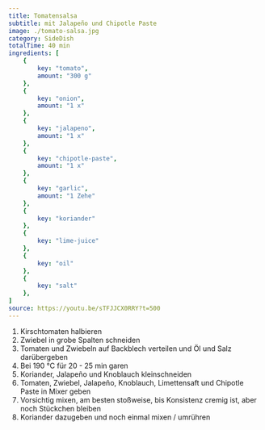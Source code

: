 ```yaml
---
title: Tomatensalsa
subtitle: mit Jalapeño und Chipotle Paste
image: ./tomato-salsa.jpg
category: SideDish
totalTime: 40 min
ingredients: [
    {
        key: "tomato",
        amount: "300 g"
    },
    {
        key: "onion",
        amount: "1 x"
    },
    {
        key: "jalapeno",
        amount: "1 x"
    },
    {
        key: "chipotle-paste",
        amount: "1 x"
    },
    {
        key: "garlic",
        amount: "1 Zehe"
    },
    {
        key: "koriander"
    },
    {
        key: "lime-juice"
    },
    {
        key: "oil"
    },
    {
        key: "salt"
    },
]
source: https://youtu.be/sTFJJCX0RRY?t=500
---
```


1. Kirschtomaten halbieren
2. Zwiebel in grobe Spalten schneiden
3. Tomaten und Zwiebeln auf Backblech verteilen und Öl und Salz darübergeben
4. Bei 190 °C für 20 - 25 min garen
5. Koriander, Jalapeño und Knoblauch kleinschneiden
6. Tomaten, Zwiebel, Jalapeño, Knoblauch, Limettensaft und Chipotle Paste in Mixer geben
7. Vorsichtig mixen, am besten stoßweise, bis Konsistenz cremig ist, aber noch Stückchen bleiben
8. Koriander dazugeben und noch einmal mixen / umrühren
